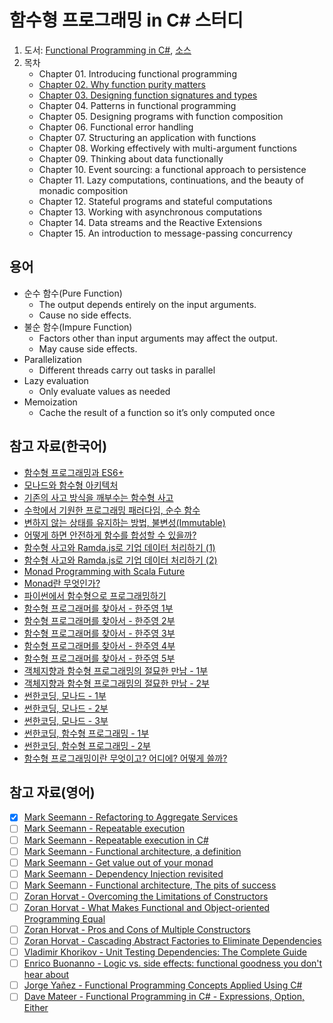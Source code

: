# 함수형 프로그래밍 in C# 스터디
1. 도서: [Functional Programming in C#](https://www.manning.com/books/functional-programming-in-c-sharp?query=functional%20programming%20in%20C#), [소스](https://github.com/la-yumba/functional-csharp-code)  
1. 목차
   - Chapter 01. Introducing functional programming
   - [Chapter 02. Why function purity matters](./Ch02)
   - [Chapter 03. Designing function signatures and types](./Ch03)
   - Chapter 04. Patterns in functional programming
   - Chapter 05. Designing programs with function composition
   - Chapter 06. Functional error handling
   - Chapter 07. Structuring an application with functions
   - Chapter 08. Working effectively with multi-argument functions
   - Chapter 09. Thinking about data functionally
   - Chapter 10. Event sourcing: a functional approach to persistence
   - Chapter 11. Lazy computations, continuations, and the beauty of monadic composition
   - Chapter 12. Stateful programs and stateful computations
   - Chapter 13. Working with asynchronous computations
   - Chapter 14. Data streams and the Reactive Extensions
   - Chapter 15. An introduction to message-passing concurrency
   
## 용어
- 순수 함수(Pure Function)
  - The output depends entirely on the input arguments.
  - Cause no side effects.
- 불순 함수(Impure Function)
  - Factors other than input arguments may affect the output.
  - May cause side effects.
- Parallelization
  - Different threads carry out tasks in parallel
- Lazy evaluation
  - Only evaluate values as needed
- Memoization
  - Cache the result of a function so it’s only computed once

## 참고 자료(한국어)
- [함수형 프로그래밍과 ES6+](https://www.youtube.com/watch?v=4sO0aWTd3yc)
- [모나드와 함수형 아키텍처](https://teamdable.github.io/techblog/Moand-and-Functional-Architecture)
- [기존의 사고 방식을 깨부수는 함수형 사고](https://evan-moon.github.io/2019/12/15/about-functional-thinking/)
- [수학에서 기원한 프로그래밍 패러다임, 순수 함수](https://evan-moon.github.io/2019/12/29/about-pure-functions/)
- [변하지 않는 상태를 유지하는 방법, 불변성(Immutable)](https://evan-moon.github.io/2020/01/05/what-is-immutable/)
- [어떻게 하면 안전하게 함수를 합성할 수 있을까?](https://evan-moon.github.io/2020/01/27/safety-function-composition/)
- [함수형 사고와 Ramda.js로 기업 데이터 처리하기 (1)](https://www.huskyhoochu.com/functional-thinking/)
- [함수형 사고와 Ramda.js로 기업 데이터 처리하기 (2)](https://www.huskyhoochu.com/functional-thinking-advanced/)
- [Monad Programming with Scala Future](https://tech.kakao.com/2016/03/03/monad-programming-with-scala-future/)
- [Monad란 무엇인가?](https://www.youtube.com/watch?v=jI4aMyqvpfQ)
- [파이썬에서 함수형으로 프로그래밍하기](https://www.youtube.com/watch?v=UPmQHHpS3cw)
- [함수형 프로그래머를 찾아서 - 한주영 1부](http://www.podbbang.com/ch/9126?e=22183108)
- [함수형 프로그래머를 찾아서 - 한주영 2부](http://www.podbbang.com/ch/9126?e=22192689)
- [함수형 프로그래머를 찾아서 - 한주영 3부](http://www.podbbang.com/ch/9126?e=22207497)
- [함수형 프로그래머를 찾아서 - 한주영 4부](http://www.podbbang.com/ch/9126?e=22211910)
- [함수형 프로그래머를 찾아서 - 한주영 5부](http://www.podbbang.com/ch/9126?e=22214486)
- [객체지향과 함수형 프로그래밍의 절묘한 만남 - 1부](http://www.podbbang.com/ch/9126?e=21745210)
- [객체지향과 함수형 프로그래밍의 절묘한 만남 - 2부](http://www.podbbang.com/ch/9126?e=21760078)
- [썬한코딩, 모나드 - 1부](https://www.youtube.com/watch?v=laRzp3fuboU&t)
- [썬한코딩, 모나드 - 2부](https://www.youtube.com/watch?v=tjbitGWAKcY)
- [썬한코딩, 모나드 - 3부](https://www.youtube.com/watch?v=DvFv6n32xME)
- [썬한코딩, 함수형 프로그래밍 - 1부](https://www.youtube.com/watch?v=PYKBYfjhwhw)
- [썬한코딩, 함수형 프로그래밍 - 2부](https://www.youtube.com/watch?v=FGpm-mIsbuU)
- [함수형 프로그래밍이란 무엇이고? 어디에? 어떻게 쓸까?](https://tacademy.skplanet.com/live/player/onlineLectureDetail.action?seq=143)

## 참고 자료(영어)
- [x] [Mark Seemann - Refactoring to Aggregate Services](https://github.com/hhko/Learning/tree/master/Blogs/MarkSeemann/RefactoringToAggregateServices)
- [ ] [Mark Seemann - Repeatable execution](https://blog.ploeh.dk/2020/03/23/repeatable-execution/)
- [ ] [Mark Seemann - Repeatable execution in C#](https://blog.ploeh.dk/2020/04/06/repeatable-execution-in-c/)
- [ ] [Mark Seemann - Functional architecture, a definition](https://blog.ploeh.dk/2018/11/19/functional-architecture-a-definition/)
- [ ] [Mark Seemann - Get value out of your monad](https://www.youtube.com/watch?v=F9bznonKc64&t)
- [ ] [Mark Seemann - Dependency Injection revisited](https://www.youtube.com/watch?v=4hvIwRHylj0)
- [ ] [Mark Seemann - Functional architecture, The pits of success](https://www.youtube.com/watch?v=US8QG9I1XW0)
- [ ] [Zoran Horvat - Overcoming the Limitations of Constructors](http://www.codinghelmet.com/articles/overcoming-the-limitations-of-constructors)
- [ ] [Zoran Horvat - What Makes Functional and Object-oriented Programming Equal](http://www.codinghelmet.com/articles/what-makes-functional-and-object-oriented-programming-equal)
- [ ] [Zoran Horvat - Pros and Cons of Multiple Constructors](http://www.codinghelmet.com/articles/pros-and-cons-of-multiple-constructors)
- [ ] [Zoran Horvat - Cascading Abstract Factories to Eliminate Dependencies](http://www.codinghelmet.com/articles/cascading-abstract-factories)
- [ ] [Vladimir Khorikov - Unit Testing Dependencies: The Complete Guide](https://enterprisecraftsmanship.com/posts/unit-testing-dependencies/)
- [ ] [Enrico Buonanno - Logic vs. side effects: functional goodness you don't hear about](https://www.youtube.com/watch?v=wJq86IXkFdQ)
- [ ] [Jorge Yañez - Functional Programming Concepts Applied Using C#](https://nearsoft.com/blog/functional-programming-concepts-applied-using-c/)
- [ ] [Dave Mateer - Functional Programming in C# - Expressions, Option, Either](https://davemateer.com/2019/03/12/Functional-Programming-in-C-Sharp-Expressions-Options-Either) 

